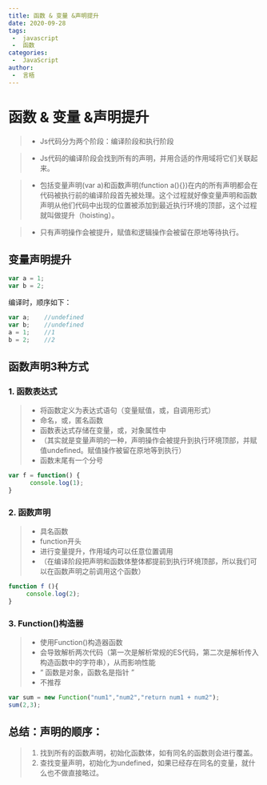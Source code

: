 ```yaml
---
title: 函数 & 变量 &声明提升
date: 2020-09-28
tags:
 -  javascript
 -  函数
categories:
 -  JavaScript
author:
 -  言梧
---
```

# 函数 & 变量 &声明提升

> - Js代码分为两个阶段：编译阶段和执行阶段

> - Js代码的编译阶段会找到所有的声明，并用合适的作用域将它们关联起来。

> - 包括变量声明(var a)和函数声明(function a(){})在内的所有声明都会在代码被执行前的编译阶段首先被处理。这个过程就好像变量声明和函数声明从他们代码中出现的位置被添加到最近执行环境的顶部，这个过程就叫做提升（hoisting）。

> - 只有声明操作会被提升，赋值和逻辑操作会被留在原地等待执行。

## 变量声明提升
```js
var a = 1;
var b = 2;
```
编译时，顺序如下：
```js
var a;    //undefined
var b;    //undefined
a = 1;    //1
b = 2;    //2
```

## 函数声明3种方式
### 1. 函数表达式
> - 将函数定义为表达式语句（变量赋值，或，自调用形式）
> - 命名，或，匿名函数
> - 函数表达式存储在变量，或，对象属性中
> - （其实就是变量声明的一种，声明操作会被提升到执行环境顶部，并赋值undefined。赋值操作被留在原地等到执行）
> - 函数末尾有一个分号

```js
var f = function() {
      console.log(1);  
}
```

### 2. 函数声明
> - 具名函数
> - function开头
> - 进行变量提升，作用域内可以任意位置调用
> - （在编译阶段把声明和函数体整体都提前到执行环境顶部，所以我们可以在函数声明之前调用这个函数）

```js
function f (){
     console.log(2);
}
```

### 3. Function()构造器
> - 使用Function()构造器函数
> - 会导致解析两次代码（第一次是解析常规的ES代码，第二次是解析传入构造函数中的字符串），从而影响性能
> - “ 函数是对象，函数名是指针 ”
> - 不推荐

```js
var sum = new Function("num1","num2","return num1 + num2");   
sum(2,3);
```
## 总结：声明的顺序：

> 1. 找到所有的函数声明，初始化函数体，如有同名的函数则会进行覆盖。
> 2. 查找变量声明，初始化为undefined，如果已经存在同名的变量，就什么也不做直接略过。